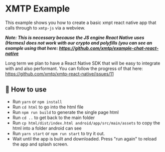 # XMTP Example

This example shows you how to create a basic xmpt react native app that calls through to `xmtp-js` via a webview.

***Note: This is necessary because the JS engine React Native uses (Hermes) does not work with our crypto and polyfills (you can see an example using that here: https://github.com/xmtp/example-chat-react-native***

Long term we plan to have a React Native SDK that will be easy to integrate with and also performant. You can follow the progress of that here: https://github.com/xmtp/xmtp-react-native/issues/11

## 🚀 How to use

- Run `yarn` or `npm install`
- Run `cd html` to go into the html file
- Run `npm run build` to generate the single page html
- Run `cd ..` to get back to the main folder
- Run `cp html/dist/index.html android/app/src/main/assets` to copy the html into a folder android can see
- Run `yarn start` or `npm run start` to try it out.
- Wait until the app is built and downloaded. Press "run again" to reload the app and splash screen.


